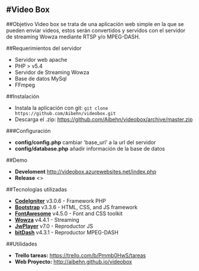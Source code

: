 #Video Box
---
##Objetivo
Video box se trata de una aplicación web simple en la que se pueden enviar videos, estos serán convertidos y servidos con el servidor de streaming Wowza mediante RTSP y/o MPEG-DASH.

##Requerimientos del servidor

* Servidor web apache
* PHP > v5.4
* Servidor de Streaming Wowza
* Base de datos MySql
* FFmpeg

##Instalación

* Instala la aplicación con git:
    `
    git clone https://github.com/Aibehn/videobox.git
    `
* Descarga el .zip:
 <https://github.com/Aibehn/videobox/archive/master.zip>

###Configuración
* **config/config.php** cambiar 'base_url' a la url del servidor
* **config/database.php** añadir información de la base de datos

##Demo

* **Develoment** <http://videobox.azurewebsites.net/index.php>
* **Release** <>

##Tecnologías utilizadas
* **[CodeIgniter](https://codeigniter.com)** v3.0.6 - Framework PHP
* **[Bootstrap](http://getbootstrap.com)** v3.3.6 - HTML, CSS, and JS framework
* **[FontAwesome](http://fontawesome.io)** v4.5.0 - Font and CSS toolkit
* **[Wowza](https://www.wowza.com)** v4.4.1 - Streaming
* **[JwPlayer](http://www.jwplayer.com/)** v7.0 - Reproductor JS
* **[bitDash](http://www.dash-player.com/)** v4.3.1 - Reproductor MPEG-DASH

##Utilidades

* **Trello tareas:**  <https://trello.com/b/Pmmb0HwS/tareas>
* **Web Proyecto:** <http://aibehn.github.io/videobox>
